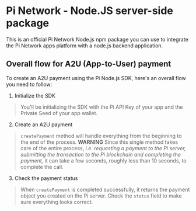 # Pi Network - Node.JS server-side package

This is an official Pi Network Node.js npm package you can use to integrate the Pi Network apps platform with a node.js backend application.

## Overall flow for A2U (App-to-User) payment

To create an A2U payment using the Pi Node.js SDK, here's an overall flow you need to follow:

1. Initialize the SDK
> You'll be initializing the SDK with the Pi API Key of your app and the Private Seed of your app wallet.

2. Create an A2U payment
> `createPayment` method will handle everything from the beginning to the end of the process.
> **WARNING** Since this single method takes care of the entire process, *i.e. requesting a payment to the Pi server, submitting the transaction to the Pi blockchain and completing the payment,* it can take a few seconds, roughly less than 10 seconds, to complete the call.

3. Check the payment status
> When `createPayment` is completed successfully, it returns the payment object you created on the Pi server. Check the `status` field to make sure everything looks correct.